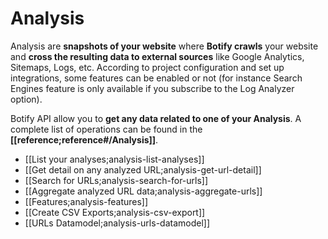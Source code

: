 # Analysis

Analysis are **snapshots of your website** where **Botify crawls** your website and **cross the resulting data to external sources** like Google Analytics, Sitemaps, Logs, etc.
According to project configuration and set up integrations, some features can be enabled or not (for instance Search Engines feature is only available if you subscribe to the Log Analyzer option).

Botify API allow you to **get any data related to one of your Analysis**. A complete list of operations can be found in the **[[reference;reference#/Analysis]]**.

- [[List your analyses;analysis-list-analyses]]
- [[Get detail on any analyzed URL;analysis-get-url-detail]]
- [[Search for URLs;analysis-search-for-urls]]
- [[Aggregate analyzed URL data;analysis-aggregate-urls]]
- [[Features;analysis-features]]
- [[Create CSV Exports;analysis-csv-export]]
- [[URLs Datamodel;analysis-urls-datamodel]]
